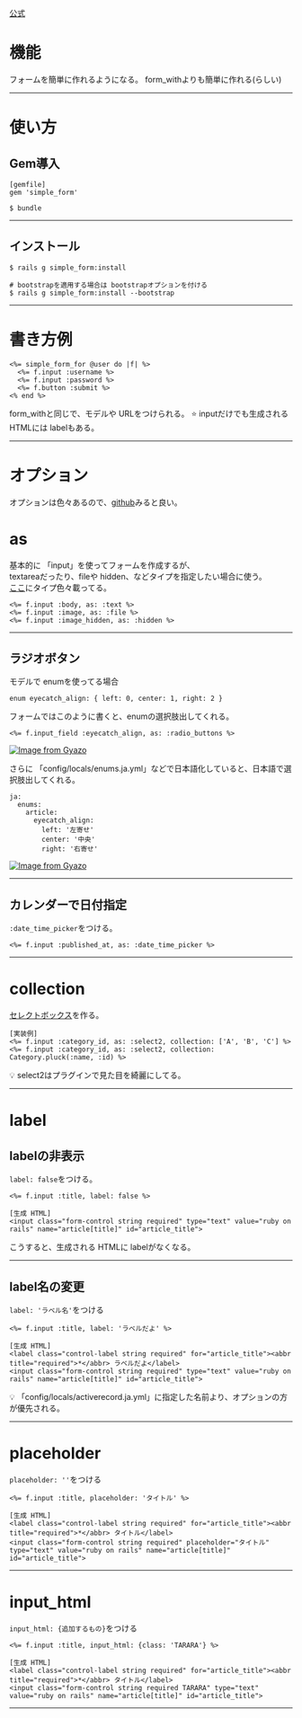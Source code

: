 [公式](https://github.com/heartcombo/simple_form)

# 機能
フォームを簡単に作れるようになる。
form_withよりも簡単に作れる(らしい)
***

# 使い方
## Gem導入
~~~
[gemfile]
gem 'simple_form'

$ bundle
~~~
***

## インストール
~~~
$ rails g simple_form:install

# bootstrapを適用する場合は bootstrapオプションを付ける
$ rails g simple_form:install --bootstrap
~~~
***

# 書き方例
~~~
<%= simple_form_for @user do |f| %>
  <%= f.input :username %>
  <%= f.input :password %>
  <%= f.button :submit %>
<% end %>
~~~
form_withと同じで、モデルや URLをつけられる。
⭐️ inputだけでも生成される HTMLには labelもある。
***

# オプション
オプションは色々あるので、[github](https://github.com/heartcombo/simple_form)みると良い。
  
# as
基本的に 「input」を使ってフォームを作成するが、  
textareaだったり、fileや hidden、などタイプを指定したい場合に使う。  
[ここ](https://github.com/heartcombo/simple_form#available-input-types-and-defaults-for-each-column-type)にタイプ色々載ってる。
~~~
<%= f.input :body, as: :text %>
<%= f.input :image, as: :file %>
<%= f.input :image_hidden, as: :hidden %>
~~~
***

## ラジオボタン
モデルで enumを使ってる場合  
~~~
enum eyecatch_align: { left: 0, center: 1, right: 2 }
~~~
フォームではこのように書くと、enumの選択肢出してくれる。  
~~~
<%= f.input_field :eyecatch_align, as: :radio_buttons %>
~~~
[![Image from Gyazo](https://i.gyazo.com/e997d6b929257f612185dcffec67143a.png)](https://gyazo.com/e997d6b929257f612185dcffec67143a)  
  
さらに 「config/locals/enums.ja.yml」などで日本語化していると、日本語で選択肢出してくれる。
~~~
ja:
  enums:
    article:
      eyecatch_align:
        left: '左寄せ'
        center: '中央'
        right: '右寄せ'
~~~
[![Image from Gyazo](https://i.gyazo.com/1805fc9365d9560639d00c33e5f75ba9.png)](https://gyazo.com/1805fc9365d9560639d00c33e5f75ba9)
***

## カレンダーで日付指定
`:date_time_picker`をつける。
~~~
<%= f.input :published_at, as: :date_time_picker %>
~~~
***

# collection
[セレクトボックス](https://github.com/Tarara33/TIL/blob/main/Rails/%E6%A9%9F%E8%83%BD/%E3%82%BB%E3%83%AC%E3%82%AF%E3%83%88%E3%83%9C%E3%83%83%E3%82%AF%E3%82%B9.md)を作る。    
~~~
[実装例]
<%= f.input :category_id, as: :select2, collection: ['A', 'B', 'C'] %>
<%= f.input :category_id, as: :select2, collection: Category.pluck(:name, :id) %>
~~~
💡 select2はプラグインで見た目を綺麗にしてる。
***

# label
## labelの非表示
`label: false`をつける。
~~~
<%= f.input :title, label: false %>

[生成 HTML]
<input class="form-control string required" type="text" value="ruby on rails" name="article[title]" id="article_title">
~~~
こうすると、生成される HTMLに labelがなくなる。
***

## label名の変更
`label: 'ラベル名'`をつける
~~~
<%= f.input :title, label: 'ラベルだよ' %>

[生成 HTML]
<label class="control-label string required" for="article_title"><abbr title="required">*</abbr> ラベルだよ</label>
<input class="form-control string required" type="text" value="ruby on rails" name="article[title]" id="article_title">
~~~
💡 「config/locals/activerecord.ja.yml」に指定した名前より、オプションの方が優先される。
***

# placeholder
`placeholder: ''`をつける
~~~
<%= f.input :title, placeholder: 'タイトル' %>

[生成 HTML]
<label class="control-label string required" for="article_title"><abbr title="required">*</abbr> タイトル</label>
<input class="form-control string required" placeholder="タイトル" type="text" value="ruby on rails" name="article[title]" id="article_title">
~~~
***

# input_html
`input_html: {追加するもの}`をつける
~~~
<%= f.input :title, input_html: {class: 'TARARA'} %>

[生成 HTML]
<label class="control-label string required" for="article_title"><abbr title="required">*</abbr> タイトル</label>
<input class="form-control string required TARARA" type="text" value="ruby on rails" name="article[title]" id="article_title">
~~~
***

